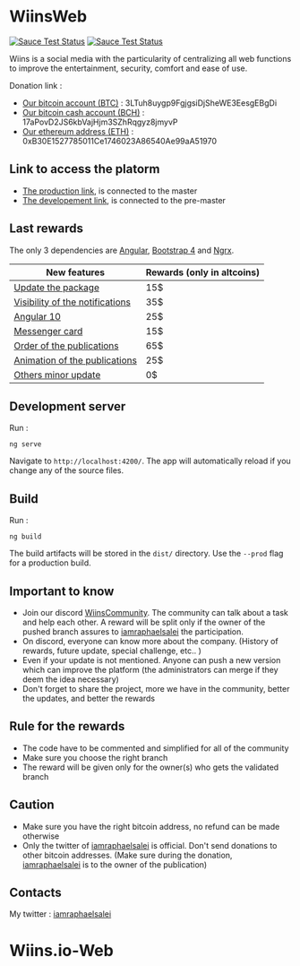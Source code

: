 # WiinsWeb
[![Sauce Test Status](https://eps-git.s3.eu-west-3.amazonaws.com/welcome-to-git.png)](https://eps-git.s3.eu-west-3.amazonaws.com/welcome-to-git.png)
[![Sauce Test Status](https://eps-git.s3.eu-west-3.amazonaws.com/donations-adress-git.png)](https://eps-git.s3.eu-west-3.amazonaws.com/donations-adress-git.png)

Wiins is a social media with the particularity of centralizing all web functions to improve the entertainment, security, comfort and ease of use.

Donation link :
- [Our bitcoin account (BTC)](https://www.blockchain.com/btc/address/3LTuh8uygp9FgjgsiDjSheWE3EesgEBgDi) : 3LTuh8uygp9FgjgsiDjSheWE3EesgEBgDi
- [Our bitcoin cash account (BCH)](https://www.blockchain.com/btc/address/17aPovD2JS6kbVajHjm3SZhRqgyz8jmyvP) : 17aPovD2JS6kbVajHjm3SZhRqgyz8jmyvP
- [Our ethereum address (ETH)](https://www.blockchain.com/eth/address/0xB30E1527785011Ce1746023A86540Ae99aA51970) : 0xB30E1527785011Ce1746023A86540Ae99aA51970

## Link to access the platorm

- [The production link](https://www.wiins.io/sign/in), is connected to the master
- [The developement link](https://piins-front-end-web.herokuapp.com/sign/in), is connected to the pre-master


## Last rewards

The only 3 dependencies are [Angular](https://angular.io), [Bootstrap 4](https://getbootstrap.com) and [Ngrx](https://ngrx.io/guide/store).

| New features | Rewards (only in altcoins)
| -  | - |
| [Update the package](https://discord.gg/PghXaMt)  | 15$ |
| [Visibility of the notifications](https://discord.gg/HT3fWKu)  | 35$ |
| [Angular 10](https://discord.gg/EuhRBQc)  | 25$ |
| [Messenger card](https://discord.gg/JWHbF7C)  | 15$ |
| [Order of the publications](https://discord.gg/RvMgXZP)  | 65$ |
| [Animation of the publications](https://discord.gg/vqqHSM9)  | 25$ |
| [Others minor update](https://discord.gg/JWHbF7C)  | 0$ |





## Development server

Run : 

```shell
ng serve
```
Navigate to `http://localhost:4200/`. The app will automatically reload if you change any of the source files.


## Build

Run : 

```shell
ng build
```

The build artifacts will be stored in the `dist/` directory. Use the `--prod` flag for a production build.

## Important to know

- Join our discord [WiinsCommunity](https://discord.gg/eGW8f75). The community can talk about a task and help each other. A reward will be split only if the owner of the pushed branch assures to [iamraphaelsalei](https://twitter.com/iamraphaelsalei) the participation.
- On discord, everyone can know more about the company. (History of rewards, future update, special challenge, etc.. )
- Even if your update is not mentioned. Anyone can push a new version which can improve the platform (the administrators can merge if they deem the idea necessary)
- Don't forget to share the project, more we have in the community, better the updates, and better the rewards

## Rule for the rewards

- The code have to be commented and simplified for all of the community
- Make sure you choose the right branch
- The reward will be given only for the owner(s) who gets the validated branch

## Caution

- Make sure you have the right bitcoin address, no refund can be made otherwise
- Only the twitter of [iamraphaelsalei](https://twitter.com/iamraphaelsalei) is official. Don't send donations to other bitcoin addresses. (Make sure during the donation, [iamraphaelsalei](https://twitter.com/iamraphaelsalei) is to the owner of the publication)



## Contacts

My twitter : [iamraphaelsalei](https://twitter.com/iamraphaelsalei)
# Wiins.io-Web
